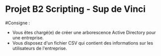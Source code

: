 ﻿# Projet B2 Scripting - Sup de Vinci
#Consigne : 
- Vous êtes chargé(e) de créer une arborescence Active Directory pour une entreprise.
- Vous disposez d'un fichier CSV qui contient des informations sur les utilisateurs de l'entreprise.
